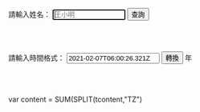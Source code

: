 <html>
<head>
<meta charset="UTF-8" />
<script type="text/javascript">

<script src="https://admingio.github.io/moment-timezone.js">
<script src="https://admingio.github.io/moment-timezone-with-data.js">
<script src="https://admingio.github.io/moment-timezone-with-data-1970-2030.js">


function result()
{
var name = document.getElementById("name");
var xmlhttp;

        if (window.XMLHttpRequest)
          {// code for IE7+, Firefox, Chrome, Opera, Safari
          xmlhttp=new XMLHttpRequest();
          }
        else
          {// code for IE6, IE5
          xmlhttp=new ActiveXObject("Microsoft.XMLHTTP");
          }
        xmlhttp.onreadystatechange=function()
          {
                  if (xmlhttp.readyState==4 && xmlhttp.status==200)      
                  {
                        var result=xmlhttp.responseText;
                        var obj = JSON.parse(result);//解析json字串為json物件形式
                                                
                        var html = '<table border=1 width=100%>';//
                        
                        for (var i = 0; i < obj.length; i ++ ) {//
                                html  += '<tr>';//
                                for(j=0;j<obj[i].data.length;j++)
                                {                               
                                  html+= '<td>'+obj[i].data[j]+'</td>'; 
                                }
                                html  += '</tr>';            
                        }
                        html+="</table>";
                        
                        document.getElementById("result").innerHTML=html;
                        if(obj.length==1) //只有一筆代表查不到資料
                                alert('查無資料');
                  }

          }
    var url="https://script.google.com/macros/s/AKfycbwdTX-Nao44d9oTGPRvht5TStmen96zq2ivTMJWH8ZkTGGQPooIcVkW-g/exec";
        xmlhttp.open("get",url+"?name="+encodeURIComponent(name.value),true);
        xmlhttp.send();
}
     
function convs()
     {
      var content = document.getElementById("UTCtime");
      var options = { 
      timeZone: "Asia/Taipei", 
      year: 'numeric', month: 'numeric', day: 'numeric', 
      hour: 'numeric', minute: 'numeric', second: 'numeric' 
      };
         var formatter = new Intl.DateTimeFormat([], options);
         var localTime = formatter.format(new Date(content.value));
         document.getElementById("convok").textContent=localTime.toString();
     }
     
</script>
</head>
<body>

請輸入姓名：
<input type="text" id="name" placeholder="王小明" size="15" autofocus/>
<input type="button" name="list" value="查詢" onclick="result();">

<br>
<br>

請輸入時間格式：
 <input id="text" id="UTCtime" value="2021-02-07T06:00:26.321Z" placeholder="2021-02-07T06:00:26.321Z" size="20" autofocus/>
 <input type="button" value="轉換" onclick="convs();">
 年<p type="text" id="convok"></p>
 
<br>
<font size="1"><span id="result"></span></font><br>

</body>
</html>



var content = SUM(SPLIT(tcontent,"TZ")
